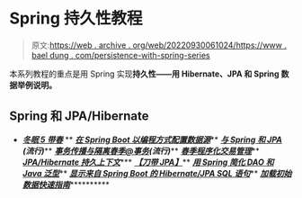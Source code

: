 # Spring 持久性教程

> 原文:[https://web . archive . org/web/20220930061024/https://www . bael dung . com/persistence-with-spring-series](https://web.archive.org/web/20220930061024/https://www.baeldung.com/persistence-with-spring-series)

本系列教程的重点是用 Spring 实现**持久性——用 Hibernate、JPA 和 Spring 数据举例说明。**

## Spring 和 JPA/Hibernate

*   ***[冬眠 5 带春](/web/20221006214916/https://www.baeldung.com/hibernate-5-spring)***
**   ***[在 Spring Boot 以编程方式配置数据源](/web/20221006214916/https://www.baeldung.com/spring-boot-configure-data-source-programmatic)*****   ***[与 Spring 和 JPA](/web/20221006214916/https://www.baeldung.com/transaction-configuration-with-jpa-and-spring) **(流行)*******   ***[事务传播与隔离春季@事务](/web/20221006214916/https://www.baeldung.com/spring-transactional-propagation-isolation)(流行)*****   ***[春季程序化交易管理](/web/20221006214916/https://www.baeldung.com/spring-programmatic-transaction-management)*****   ***[JPA/Hibernate 持久上下文](/web/20221006214916/https://www.baeldung.com/jpa-hibernate-persistence-context)******   ***[【刀带 JPA】](/web/20221006214916/https://www.baeldung.com/spring-dao-jpa)*****   ***[用 Spring 简化 DAO 和 Java 泛型](/web/20221006214916/https://www.baeldung.com/simplifying-the-data-access-layer-with-spring-and-java-generics)*****   ***[显示来自 Spring Boot 的 Hibernate/JPA SQL 语句](/web/20221006214916/https://www.baeldung.com/sql-logging-spring-boot)*****   ***[加载初始数据快速指南](/web/20221006214916/https://www.baeldung.com/spring-boot-data-sql-and-schema-sql)*************